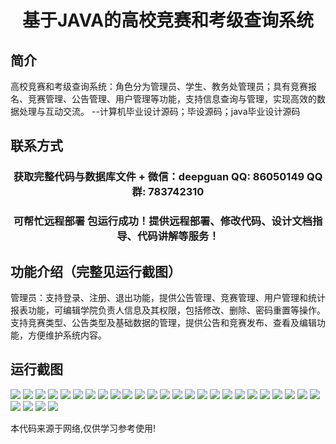 <p><h1 align="center">基于JAVA的高校竞赛和考级查询系统</h1></p>

## 简介
高校竞赛和考级查询系统：角色分为管理员、学生、教务处管理员；具有竞赛报名、竞赛管理、公告管理、用户管理等功能，支持信息查询与管理，实现高效的数据处理与互动交流。    --计算机毕业设计源码；毕设源码；java毕业设计源码


## 联系方式
<p><h3 align="center">获取完整代码与数据库文件 + 微信：deepguan QQ: 86050149 QQ群: 783742310</h3></p>
<p><h3 align="center">可帮忙远程部署 包运行成功！提供远程部署、修改代码、设计文档指导、代码讲解等服务！</h3></p>

## 功能介绍（完整见运行截图）
管理员：支持登录、注册、退出功能，提供公告管理、竞赛管理、用户管理和统计报表功能，可编辑学院负责人信息及其权限，包括修改、删除、密码重置等操作。支持竞赛类型、公告类型及基础数据的管理，提供公告和竞赛发布、查看及编辑功能，方便维护系统内容。


## 运行截图
![](https://bs-1329754181.cos.ap-shanghai.myqcloud.com/ssm/JavaCollegeCompetitionAndAssessmentQuerySystem/img/001.jpg)
![](https://bs-1329754181.cos.ap-shanghai.myqcloud.com/ssm/JavaCollegeCompetitionAndAssessmentQuerySystem/img/002.jpg)
![](https://bs-1329754181.cos.ap-shanghai.myqcloud.com/ssm/JavaCollegeCompetitionAndAssessmentQuerySystem/img/003.jpg)
![](https://bs-1329754181.cos.ap-shanghai.myqcloud.com/ssm/JavaCollegeCompetitionAndAssessmentQuerySystem/img/004.jpg)
![](https://bs-1329754181.cos.ap-shanghai.myqcloud.com/ssm/JavaCollegeCompetitionAndAssessmentQuerySystem/img/005.jpg)
![](https://bs-1329754181.cos.ap-shanghai.myqcloud.com/ssm/JavaCollegeCompetitionAndAssessmentQuerySystem/img/006.jpg)
![](https://bs-1329754181.cos.ap-shanghai.myqcloud.com/ssm/JavaCollegeCompetitionAndAssessmentQuerySystem/img/007.jpg)
![](https://bs-1329754181.cos.ap-shanghai.myqcloud.com/ssm/JavaCollegeCompetitionAndAssessmentQuerySystem/img/008.jpg)
![](https://bs-1329754181.cos.ap-shanghai.myqcloud.com/ssm/JavaCollegeCompetitionAndAssessmentQuerySystem/img/009.jpg)
![](https://bs-1329754181.cos.ap-shanghai.myqcloud.com/ssm/JavaCollegeCompetitionAndAssessmentQuerySystem/img/010.jpg)
![](https://bs-1329754181.cos.ap-shanghai.myqcloud.com/ssm/JavaCollegeCompetitionAndAssessmentQuerySystem/img/011.jpg)
![](https://bs-1329754181.cos.ap-shanghai.myqcloud.com/ssm/JavaCollegeCompetitionAndAssessmentQuerySystem/img/012.jpg)
![](https://bs-1329754181.cos.ap-shanghai.myqcloud.com/ssm/JavaCollegeCompetitionAndAssessmentQuerySystem/img/013.jpg)
![](https://bs-1329754181.cos.ap-shanghai.myqcloud.com/ssm/JavaCollegeCompetitionAndAssessmentQuerySystem/img/014.jpg)
![](https://bs-1329754181.cos.ap-shanghai.myqcloud.com/ssm/JavaCollegeCompetitionAndAssessmentQuerySystem/img/015.jpg)
![](https://bs-1329754181.cos.ap-shanghai.myqcloud.com/ssm/JavaCollegeCompetitionAndAssessmentQuerySystem/img/016.jpg)
![](https://bs-1329754181.cos.ap-shanghai.myqcloud.com/ssm/JavaCollegeCompetitionAndAssessmentQuerySystem/img/017.jpg)
![](https://bs-1329754181.cos.ap-shanghai.myqcloud.com/ssm/JavaCollegeCompetitionAndAssessmentQuerySystem/img/018.jpg)
![](https://bs-1329754181.cos.ap-shanghai.myqcloud.com/ssm/JavaCollegeCompetitionAndAssessmentQuerySystem/img/019.jpg)
![](https://bs-1329754181.cos.ap-shanghai.myqcloud.com/ssm/JavaCollegeCompetitionAndAssessmentQuerySystem/img/020.jpg)
![](https://bs-1329754181.cos.ap-shanghai.myqcloud.com/ssm/JavaCollegeCompetitionAndAssessmentQuerySystem/img/021.jpg)
![](https://bs-1329754181.cos.ap-shanghai.myqcloud.com/ssm/JavaCollegeCompetitionAndAssessmentQuerySystem/img/022.jpg)
![](https://bs-1329754181.cos.ap-shanghai.myqcloud.com/ssm/JavaCollegeCompetitionAndAssessmentQuerySystem/img/023.jpg)
![](https://bs-1329754181.cos.ap-shanghai.myqcloud.com/ssm/JavaCollegeCompetitionAndAssessmentQuerySystem/img/024.jpg)
![](https://bs-1329754181.cos.ap-shanghai.myqcloud.com/ssm/JavaCollegeCompetitionAndAssessmentQuerySystem/img/025.jpg)
![](https://bs-1329754181.cos.ap-shanghai.myqcloud.com/ssm/JavaCollegeCompetitionAndAssessmentQuerySystem/img/026.jpg)
![](https://bs-1329754181.cos.ap-shanghai.myqcloud.com/ssm/JavaCollegeCompetitionAndAssessmentQuerySystem/img/027.jpg)
![](https://bs-1329754181.cos.ap-shanghai.myqcloud.com/ssm/JavaCollegeCompetitionAndAssessmentQuerySystem/img/028.jpg)
![](https://bs-1329754181.cos.ap-shanghai.myqcloud.com/ssm/JavaCollegeCompetitionAndAssessmentQuerySystem/img/029.jpg)

<p>本代码来源于网络,仅供学习参考使用!</p>

